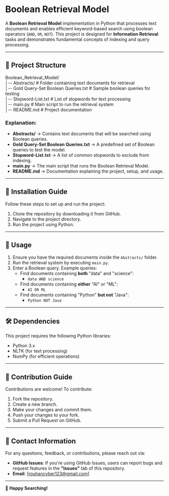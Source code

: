 # Boolean Retrieval Model

A **Boolean Retrieval Model** implementation in Python that processes text documents and enables efficient keyword-based search using boolean operators (`AND`, `OR`, `NOT`). This project is designed for **Information Retrieval** tasks and demonstrates fundamental concepts of indexing and query processing.

---

## 📂 Project Structure

Boolean_Retrieval_Model/  
│-- Abstracts/                          # Folder containing text documents for retrieval  
│-- Gold Query-Set Boolean Queries.txt  # Sample boolean queries for testing  
│-- Stopword-List.txt                    # List of stopwords for text processing  
│-- main.py                              # Main script to run the retrieval system  
│-- README.md                            # Project documentation  

### **Explanation:**  
- **Abstracts/** → Contains text documents that will be searched using Boolean queries.  
- **Gold Query-Set Boolean Queries.txt** → A predefined set of Boolean queries to test the model.  
- **Stopword-List.txt** → A list of common stopwords to exclude from indexing.  
- **main.py** → The main script that runs the Boolean Retrieval Model.  
- **README.md** → Documentation explaining the project, setup, and usage.  

---

## 🔧 Installation Guide  

Follow these steps to set up and run the project:  

1. Clone the repository by downloading it from GitHub.  
2. Navigate to the project directory.  
3. Run the project using Python.  

---

## 📌 Usage  

1. Ensure you have the required documents inside the `Abstracts/` folder.  
2. Run the retrieval system by executing `main.py`.  
3. Enter a Boolean query. Example queries:  
   - Find documents containing **both** "data" and "science":  
     - `data AND science`  
   - Find documents containing **either** "AI" or "ML":  
     - `AI OR ML`  
   - Find documents containing "Python" **but not** "Java":  
     - `Python NOT Java`  

---

## 🛠️ Dependencies  

This project requires the following Python libraries:  

- Python 3.x  
- NLTK (for text processing)  
- NumPy (for efficient operations)  

---

## 🤝 Contribution Guide  

Contributions are welcome! To contribute:  

1. Fork the repository.  
2. Create a new branch.  
3. Make your changes and commit them.  
4. Push your changes to your fork.  
5. Submit a Pull Request on GitHub.  

---

## 📧 Contact Information  

For any questions, feedback, or contributions, please reach out via:  

- **GitHub Issues**: If you're using GitHub Issues, users can report bugs and request features in the **"Issues"** tab of this repository.  
- **Email**: [rouhancyber123@gmail.com]  

---

🚀 **Happy Searching!**
